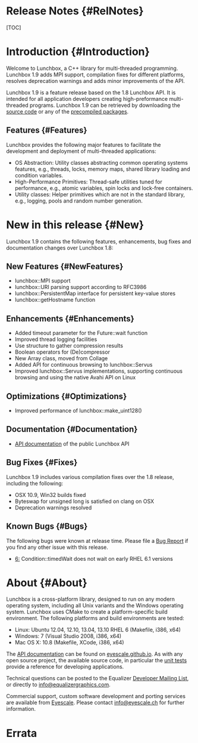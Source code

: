 Release Notes {#RelNotes}
============

[TOC]

# Introduction {#Introduction}

Welcome to Lunchbox, a C++ library for multi-threaded programming.
Lunchbox 1.9 adds MPI support, compilation fixes for different
platforms, resolves deprecation warnings and adds minor improvements of
the API.

Lunchbox 1.9 is a feature release based on the 1.8 Lunchbox API. It is
intended for all application developers creating high-preformance
multi-threaded programs. Lunchbox 1.9 can be retrieved by downloading
the
[source code](http://www.equalizergraphics.com/downloads/Lunchbox-1.9.0.tar.gz)
or any of the
[precompiled packages](http://www.equalizergraphics.com/downloads/major.html).

## Features {#Features}

Lunchbox provides the following major features to facilitate the
development and deployment of multi-threaded applications:

* OS Abstraction: Utility classes abstracting common operating systems
  features, e.g., threads, locks, memory maps, shared library loading
  and condition variables.
* High-Performance Primitives: Thread-safe utilities tuned for
  performance, e.g., atomic variables, spin locks and lock-free
  containers.
* Utility classes: Helper primitives which are not in the standard
  library, e.g., logging, pools and random number generation.

# New in this release {#New}

Lunchbox 1.9 contains the following features, enhancements, bug fixes
and documentation changes over Lunchbox 1.8:

## New Features {#NewFeatures}

* lunchbox::MPI support
* lunchbox::URI parsing support according to RFC3986
* lunchbox::PersistentMap interface for persistent key-value stores
* lunchbox::getHostname function

## Enhancements {#Enhancements}

* Added timeout parameter for the Future::wait function
* Improved thread logging facilities
* Use structure to gather compression results
* Boolean operators for (De)compressor
* New Array class, moved from Collage
* Added API for continuous browsing to lunchbox::Servus
* Improved lunchbox::Servus implementations, supporting continuous browsing and
  using the native Avahi API on Linux

## Optimizations {#Optimizations}

* Improved performance of lunchbox::make_uint128()

## Documentation {#Documentation}

* [API documentation](http://eyescale.github.io/Lunchbox-1.9/index.html)
  of the public Lunchbox API

## Bug Fixes {#Fixes}

Lunchbox 1.9 includes various compilation fixes over the 1.8 release, including
the following:

* OSX 10.9, Win32 builds fixed
* Byteswap for unsigned long is satisfied on clang on OSX
* Deprecation warnings resolved

## Known Bugs {#Bugs}

The following bugs were known at release time. Please file a
[Bug Report](https://github.com/Eyescale/Lunchbox/issues) if you find
any other issue with this release.

* [6:](https://github.com/Eyescale/Lunchbox/issues/6)
Condition::timedWait does not wait on early RHEL 6.1 versions

# About {#About}

Lunchbox is a cross-platform library, designed to run on any modern
operating system, including all Unix variants and the Windows operating
system. Lunchbox uses CMake to create a platform-specific build
environment. The following platforms and build environments are tested:

* Linux: Ubuntu 12.04, 12.10, 13.04, 13.10 RHEL 6 (Makefile, i386, x64)
* Windows: 7 (Visual Studio 2008, i386, x64)
* Mac OS X: 10.8 (Makefile, XCode, i386, x64)

The
[API documentation](http://eyescale.github.io/Lunchbox-1.8/index.html)
can be found on [eyescale.github.io](http://eyescale.github.io/). As
with any open source project, the available source code, in particular
the [unit tests](https://github.com/Eyescale/Lunchbox/tree/1.8/tests)
provide a reference for developing applications.

Technical questions can be posted to the Equalizer
  [Developer Mailing List](http://www.equalizergraphics.com/cgi-bin/mailman/listinfo/eq-dev),
  or directly to
  [info@equalizergraphics.com](mailto:info@equalizergraphics.com?subject=Lunchbox%20question).

Commercial support, custom software development and porting services are
available from [Eyescale](http://www.eyescale.ch). Please contact
[info@eyescale.ch](mailto:info@eyescale.ch?subject=Lunchbox%20support)
for further information.

# Errata
